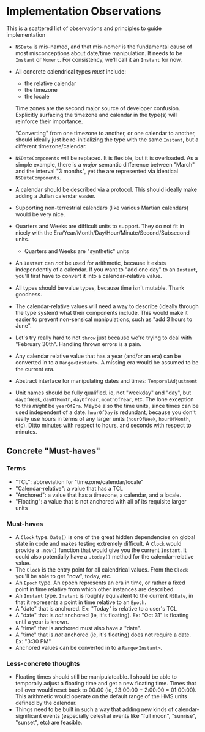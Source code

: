 # Implementation Observations

This is a scattered list of observations and principles to guide implementation

- `NSDate` is mis-named, and that mis-nomer is the fundamental cause of most misconceptions about date/time manipulation. It needs to be `Instant` or `Moment`. For consistency, we'll call it an `Instant` for now.
- All concrete calendrical types *must* include:
  - the relative calendar
  - the timezone
  - the locale
  
  Time zones are the second major source of developer confusion. Explicitly surfacing the timezone and calendar in the type(s) will reinforce their importance.
  
  "Converting" from one timezone to another, or one calendar to another, should ideally just be re-initializing the type with the same `Instant`, but a different timezone/calendar.
  
- `NSDateComponents` will be replaced. It is flexible, but it is overloaded. As a simple example, there is a *major* semantic difference between "March" and the interval "3 months", yet the are represented via identical `NSDateComponents`.
- A calendar should be described via a protocol. This should ideally make adding a Julian calendar easier.
- Supporting non-terrestrial calendars (like various Martian calendars) would be very nice.
- Quarters and Weeks are difficult units to support. They do not fit in nicely with the Era/Year/Month/Day/Hour/Minute/Second/Subsecond units.
    - Quarters and Weeks are "synthetic" units
- An `Instant` can *not* be used for arithmetic, because it exists independently of a calendar. If you want to "add one day" to an `Instant`, you'll first have to convert it into a calendar-relative value.
- All types should be value types, because time isn't mutable. Thank goodness.
- The calendar-relative values will need a way to describe (ideally through the type system) what their components include. This would make it easier to prevent non-sensical manipulations, such as "add 3 hours to June".
- Let's try really hard to not `throw` just because we're trying to deal with "February 30th". Handling thrown errors is a pain.
- Any calendar relative value that has a year (and/or an era) can be converted in to a `Range<Instant>`. A missing era would be assumed to be the current era. 
- Abstract interface for manipulating dates and times: `TemporalAdjustment`
- Unit names should be fully qualified. ie, not "weekday" and "day", but `dayOfWeek`, `dayOfMonth`, `dayOfYear`, `monthOfYear`, etc. The lone exception to this *might* be `yearOfEra`. Maybe also the time units, since times can be used independent of a date. `hourOfDay` is redundant, because you don't really use hours in terms of any larger units (`hourOfWeek`, `hourOfMonth`, etc). Ditto minutes with respect to hours, and seconds with respect to minutes.


## Concrete "Must-haves"

### Terms

- "TCL": abbreviation for "timezone/calendar/locale"
- "Calendar-relative": a value that has a TCL
- "Anchored": a value that has a timezone, a calendar, and a locale.
- "Floating": a value that is not anchored with all of its requisite larger units

### Must-haves

- A `Clock` type. `Date()` is one of the great hidden dependencies on global state in code and makes testing extremely difficult. A `Clock` would provide a `.now()` function that would give you the current `Instant`. It could also potentially have a `.today()` method for the calendar-relative value.
- The `Clock` is the entry point for all calendrical values. From the `Clock` you'll be able to get "now", today, etc.
- An `Epoch` type. An epoch represents an era in time, or rather a fixed point in time relative from which other instances are described.
- An `Instant` type. `Instant` is roughly equivalent to the current `NSDate`, in that it represents a point in time relative to an `Epoch`.
- A "date" that is anchored. Ex: "Today" is relative to a user's TCL
- A "date" that is *not* anchored (ie, it's floating). Ex: "Oct 31" is floating until a year is known.
- A "time" that is anchored must also have a "date". 
- A "time" that is *not* anchored (ie, it's floating) does not require a date. Ex: "3:30 PM" 
- Anchored values can be converted in to a `Range<Instant>`.

### Less-concrete thoughts

- Floating times should still be manipulateable. I should be able to temporally adjust a floating time and get a new floating time. Times that roll over would reset back to 00:00 (ie, 23:00:00 + 2:00:00 = 01:00:00). This arithmetic would operate on the default range of the HMS units defined by the calendar. 
- Things need to be built in such a way that adding new kinds of calendar-significant events (especially celestial events like "full moon", "sunrise", "sunset", etc) are feasible.
